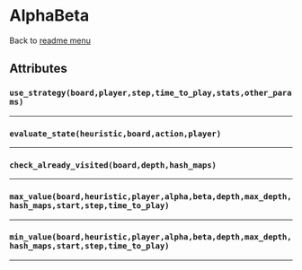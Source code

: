# AlphaBeta
Back to [readme menu](../README.md)

## Attributes
### ```use_strategy(board,player,step,time_to_play,stats,other_params)```

----

### ```evaluate_state(heuristic,board,action,player)```

----

### ```check_already_visited(board,depth,hash_maps)```

----

### ```max_value(board,heuristic,player,alpha,beta,depth,max_depth,hash_maps,start,step,time_to_play)```

----

### ```min_value(board,heuristic,player,alpha,beta,depth,max_depth,hash_maps,start,step,time_to_play)```

----

